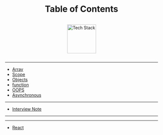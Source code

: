 <h1 align="center">
  <br>
  Table of Contents
  <br>
</h1>


<div align="center">
  <a href="https://github.com/kavindu-dilshan">
    <img src="https://skillicons.dev/icons?i=js,react" alt="Tech Stack" width="95" style="padding: 15px 0;">
  </a>
</div>

---

* [Array](Array.md)
* [Scope](scope.md)
* [Objects](object.md)
* [function](function.md)
* [OOPS](oops.md)
* [Asynchronous](async.md)


---


* [Interview Note](Interview.md)


---
---

* [React](React.md)

